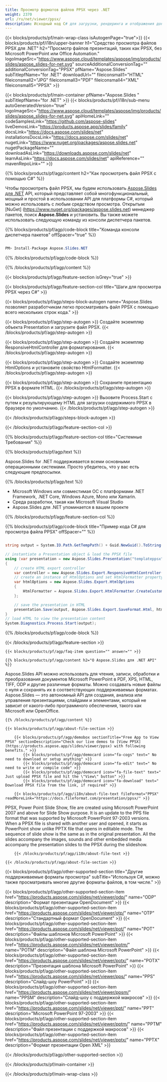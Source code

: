 ```yaml
---
title: Просмотр форматов файлов PPSX через .NET
weight: 2370
url: /ru/net/viewer/ppsx/ 
description: Исходный код C# для загрузки, рендеринга и отображения документов PPSX на платформах .NET Framework, .NET Core, Windows Azure, Mono или Xamarin.
---
```


{{< blocks/products/pf/main-wrap-class isAutogenPage="true">}}
{{< blocks/products/pf/i18n/upper-banner h1="Средство просмотра файлов PPSX для .NET" h2="Просмотр файлов презентаций, таких как PPSX, без Microsoft PowerPoint или Office Automation." logoImageSrc="https://www.aspose.cloud/templates/aspose/img/products/slides/aspose_slides-for-net.svg" sourceAdditionalConversionTag="" additionalConversionTag="PPSX" pfName="Aspose.Slides" subTitlepfName="for .NET" downloadUrl="" fileiconsmall1="HTML" fileiconsmall2="JPG" fileiconsmall3="PDF" fileiconsmall4="XML" fileiconsmall5="PPSX" >}}

{{< blocks/products/pf/main-container pfName="Aspose.Slides " subTitlepfName="for .NET" >}}
{{< blocks/products/pf/i18n/sub-menu autoGeneratedVersion="true" logoImageSrc="https://www.aspose.cloud/templates/aspose/img/products/slides/aspose_slides-for-net.svg" apiHomeLink="" codeSamplesLink="https://github.com/aspose-slides" liveDemosLink="https://products.aspose.app/slides/family" docsLink="https://docs.aspose.com/slides/net" installationsDocsLink="https://docs.aspose.com/slides/net" nugetLink="https://www.nuget.org/packages/aspose.slides.net" nugetPackageName="" downloadAsLink="https://downloads.aspose.com/slides/net" learnAsLink="https://docs.aspose.com/slides/net" apiReference="" mavenRepoLink="" >}}

{{% blocks/products/pf/agp/content h2="Как просмотреть файл PPSX с помощью C#" %}}

 Чтобы просмотреть файл PPSX, мы будем использовать
 [Aspose.Slides для .NET](https://products.aspose.com/slides/net)
 API, который представляет собой многофункциональный, мощный и простой в использовании API для платформы C#, который можно использовать с любым средством просмотра. Открытым
 [NuGet] (https://www.nuget.org/packages/aspose.slides.net)
 менеджер пакетов, поиск
 **Aspose.Slides**
 и установить. Вы также можете использовать следующую команду из консоли диспетчера пакетов.

{{% blocks/products/pf/agp/code-block title="Команда консоли диспетчера пакетов" offSpacer="true" %}}

```cs

PM> Install-Package Aspose.Slides.NET

```

{{% /blocks/products/pf/agp/code-block %}}

{{% /blocks/products/pf/agp/content %}}

{{< blocks/products/pf/agp/feature-section isGrey="true" >}}


{{< blocks/products/pf/agp/feature-section-col title="Шаги для просмотра PPSX через C#" >}}

{{< blocks/products/pf/agp/steps-block-autogen name="Aspose.Slides позволяет разработчикам легко просматривать файл PPSX с помощью всего нескольких строк кода." >}}

{{< blocks/products/pf/agp/step-autogen >}}
Создайте экземпляр объекта Presentation и загрузите файл PPSX.
{{< /blocks/products/pf/agp/step-autogen >}}

{{< blocks/products/pf/agp/step-autogen >}}
Создайте экземпляр ResponsiveHtmlController для форматирования.
{{< /blocks/products/pf/agp/step-autogen >}}

{{< blocks/products/pf/agp/step-autogen >}}
Создайте экземпляр HtmlOptions и установите свойство HtmlFormatter.
{{< /blocks/products/pf/agp/step-autogen >}}

{{< blocks/products/pf/agp/step-autogen >}}
Сохраните презентацию PPSX в формате HTML.
{{< /blocks/products/pf/agp/step-autogen >}}

{{< blocks/products/pf/agp/step-autogen >}}
Вызовите Process.Start с путем к результирующему HTML для загрузки содержимого PPSX в браузере по умолчанию.
{{< /blocks/products/pf/agp/step-autogen >}}

{{< /blocks/products/pf/agp/steps-block-autogen >}}

{{< /blocks/products/pf/agp/feature-section-col >}}

{{% blocks/products/pf/agp/feature-section-col title="Системные Требования" %}}

{{% blocks/products/pf/agp/text %}}

 Aspose.Slides for .NET поддерживается всеми основными операционными системами. Просто убедитесь, что у вас есть следующие предпосылки.

{{% /blocks/products/pf/agp/text %}}

- Microsoft Windows или совместимая ОС с платформами .NET Framework, .NET Core, Windows Azure, Mono или Xamarin.
- Среда разработки, такая как Microsoft Visual Studio
- Aspose.Slides для .NET упоминается в вашем проекте

{{% /blocks/products/pf/agp/feature-section-col %}}

{{% blocks/products/pf/agp/code-block title="Пример кода C# для просмотра файла PPSX" offSpacer="" %}}

```cs

string output = System.IO.Path.GetTempPath() + Guid.NewGuid().ToString() + ".html";

// instantiate a Presentation object & load the PPSX file
using (var presentation = new Aspose.Slides.Presentation("templateppsx"))
{
    // create HTML export controller
    var controller = new Aspose.Slides.Export.ResponsiveHtmlController();
    // create an instance of HtmlOptions and set HtmlFormatter property
    var htmlOptions = new Aspose.Slides.Export.HtmlOptions 
    { 
        HtmlFormatter = Aspose.Slides.Export.HtmlFormatter.CreateCustomFormatter(controller) 
    };

    // save the presentation in HTML
    presentation.Save(output, Aspose.Slides.Export.SaveFormat.Html, htmlOptions);
}
// load HTML to view the presentation content
System.Diagnostics.Process.Start(output);

```

{{% /blocks/products/pf/agp/code-block %}}

{{< /blocks/products/pf/agp/feature-section >}}

    {{< blocks/products/pf/agp/faq-item question="" answer="" >}}
 

<!-- aboutfile Starts -->

    {{% blocks/products/pf/agp/content h2="О Aspose.Slides для .NET API" %}}

 Aspose.Slides API можно использовать для чтения, записи, обработки и преобразования документов Microsoft PowerPoint в PDF, XPS, HTML, TIFF, ODP и другие различные форматы. Можно создавать новые файлы с нуля и сохранять их в соответствующих поддерживаемых форматах. Aspose.Slides — это автономный API для создания, анализа или управления презентациями, слайдами и элементами, который не зависит от какого-либо программного обеспечения, такого как Microsoft или OpenOffice.  



    {{% /blocks/products/pf/agp/content %}}

    {{< blocks/products/pf/agp/about-file-section >}}

        {{< blocks/products/pf/agp/demobox sectionTitle="Free App to View PPSX" sectionDescription="Check our live demos to [View PPSX](https://products.aspose.app/slides/viewer/ppsx) with following benefits." >}}
            {{< blocks/products/pf/agp/democard icon="fa-cogs" text=" No need to download or setup anything" >}}
            {{< blocks/products/pf/agp/democard icon="fa-edit" text=" No need to write or compile code" >}}
            {{< blocks/products/pf/agp/democard icon="fa-file-text" text=" Just upload PPSX file and hit the \"View\" button" >}}
            {{< blocks/products/pf/agp/democard icon="fa-download" text=" Download PPSX file from the link, if required" >}}

        {{< blocks/products/pf/agp/i18n/about-file-text fileFormat="PPSX" readMoreLink="https://docs.fileformat.com/presentation/ppsx/" >}}
PPSX, Power Point Slide Show, file are created using Microsoft PowerPoint 2007 and above for Slide Show purpose. It is an update to the PPS file format that was supported by Microsoft PowerPoint 97-2003 versions. When a PPSX file is shared with another user and opened, it starts as PowerPoint show unlike PPTX file that opens in editable mode. The sequence of slide show is the same as in the original presentation. All the slides accompany the images, sounds and other embedded media accompany the presentation slides to the PPSX during the slideshow.

        {{< /blocks/products/pf/agp/i18n/about-file-text >}}

    {{< /blocks/products/pf/agp/about-file-section >}}

<!-- aboutfile Ends -->

{{< blocks/products/pf/agp/other-supported-section title="Другие поддерживаемые форматы просмотра" subTitle="Используя C#, можно также просматривать многие другие форматы файлов, в том числе." >}}

{{< blocks/products/pf/agp/other-supported-section-item href="https://products.aspose.com/slides/net/viewer/odp/" name="ODP" description="Формат презентации OpenDocument" >}}
{{< blocks/products/pf/agp/other-supported-section-item href="https://products.aspose.com/slides/net/viewer/otp/" name="OTP" description="Стандартный формат OpenDocument" >}}
{{< blocks/products/pf/agp/other-supported-section-item href="https://products.aspose.com/slides/net/viewer/pot/" name="POT" description="Файлы шаблонов Microsoft PowerPoint" >}}
{{< blocks/products/pf/agp/other-supported-section-item href="https://products.aspose.com/slides/net/viewer/potm/" name="POTM" description="Файл шаблона Microsoft PowerPoint" >}}
{{< blocks/products/pf/agp/other-supported-section-item href="https://products.aspose.com/slides/net/viewer/potx/" name="POTX" description="Презентация шаблона Microsoft PowerPoint" >}}
{{< blocks/products/pf/agp/other-supported-section-item href="https://products.aspose.com/slides/net/viewer/pps/" name="PPS" description="Слайд-шоу PowerPoint" >}}
{{< blocks/products/pf/agp/other-supported-section-item href="https://products.aspose.com/slides/net/viewer/ppsm/" name="PPSM" description="Слайд-шоу с поддержкой макросов" >}}
{{< blocks/products/pf/agp/other-supported-section-item href="https://products.aspose.com/slides/net/viewer/ppt/" name="PPT" description="Microsoft PowerPoint 97-2003" >}}
{{< blocks/products/pf/agp/other-supported-section-item href="https://products.aspose.com/slides/net/viewer/pptm/" name="PPTM" description="Файл презентации с поддержкой макросов" >}}
{{< blocks/products/pf/agp/other-supported-section-item href="https://products.aspose.com/slides/net/viewer/pptx/" name="PPTX" description="Формат презентации Open XML" >}}

{{< /blocks/products/pf/agp/other-supported-section >}}

{{< /blocks/products/pf/main-container >}}
    
{{< /blocks/products/pf/main-wrap-class >}}